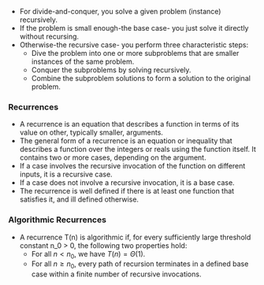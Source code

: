 - For divide-and-conquer, you solve a given problem (instance) recursively.
- If the problem is small enough-the base case- you just solve it directly without recursing.
- Otherwise-the recursive case- you perform three characteristic steps:
	- Dive the problem into one or more subproblems that are smaller instances of the same problem.
	- Conquer the subproblems by solving recursively.
	- Combine the subproblem solutions to form a solution to the original problem.

### Recurrences
- A recurrence is an equation that describes a function in terms of its value on other, typically smaller, arguments.
- The general form of a recurrence is an equation or inequality that describes a function over the integers or reals using the function itself. It contains two or more cases, depending on the argument.
- If a case involves the recursive invocation of the function on different inputs, it is a recursive case.
- If a case does not involve a recursive invocation, it is a base case.
- The recurrence is well defined if there is at least one function that satisfies it, and ill defined otherwise.

### Algorithmic Recurrences
- A recurrence T(n) is algorithmic if, for every sufficiently large threshold constant n_0 > 0, the following two properties hold:
	- For all $n < n_0$, we have $T(n) = \Theta(1)$.
	- For all $n \ge n_0$, every path of recursion terminates in a defined base case within a finite number of recursive invocations.